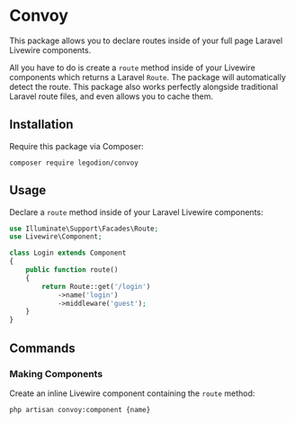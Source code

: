 # Convoy

This package allows you to declare routes inside of your full page Laravel Livewire components.

All you have to do is create a `route` method inside of your Livewire components which returns a Laravel `Route`. The package will automatically detect the route. This package also works perfectly alongside traditional Laravel route files, and even allows you to cache them.

## Installation

Require this package via Composer:

```console
composer require legodion/convoy
```

## Usage

Declare a `route` method inside of your Laravel Livewire components:

```php
use Illuminate\Support\Facades\Route;
use Livewire\Component;

class Login extends Component
{
    public function route()
    {
        return Route::get('/login')
            ->name('login')
            ->middleware('guest');
    }
}
```

## Commands

### Making Components

Create an inline Livewire component containing the `route` method:

```console
php artisan convoy:component {name}
```
